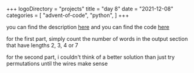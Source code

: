 +++
logoDirectory = "projects"
title = "day 8"
date = "2021-12-08"
categories = [
	"advent-of-code",
	"python",
]
+++

you can find the description [here](https://adventofcode.com/2021/day/8)
and you can find the code [here](https://github.com/Ikerlb/AoC2021/tree/master/8)


for the first part, simply count the number of words in the output section that have lengths 2, 3, 4 or 7

for the second part, i couldn't think of a better solution than just try permutations until the wires make sense
